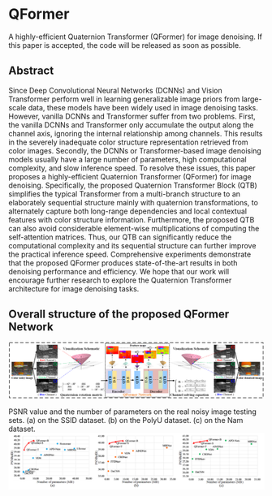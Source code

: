 # QFormer
A highly-efficient Quaternion Transformer (QFormer) for image denoising. If this paper is accepted, the code will be released as soon as possible.

## Abstract
Since Deep Convolutional Neural Networks (DCNNs) and Vision Transformer perform well in learning generalizable image priors from large-scale data, these models have been widely used in image denoising tasks. However, vanilla DCNNs and Transformer suffer from two problems. First, the vanilla DCNNs and Transformer only accumulate the output along the channel axis, ignoring the internal relationship among channels. This results in the severely inadequate color structure representation retrieved from color images. Secondly, the DCNNs or Transformer-based image denoising models usually have a large number of parameters, high computational complexity, and slow inference speed. To resolve these issues, this paper proposes a highly-efficient Quaternion Transformer (QFormer) for image denoising. Specifically, the proposed Quaternion Transformer Block (QTB) simplifies the typical Transformer from a multi-branch structure to an elaborately sequential structure mainly with quaternion transformations, to alternately capture both long-range dependencies and local contextual features with color structure information. Furthermore, the proposed QTB can also avoid considerable element-wise multiplications of computing the self-attention matrices. Thus, our QTB can significantly reduce the computational complexity and its sequential structure can further improve the practical inference speed. Comprehensive experiments demonstrate that the proposed QFormer produces state-of-the-art results in both denoising performance and efficiency. We hope that our work will encourage further research to explore the Quaternion Transformer architecture for image denoising tasks.

## Overall structure of the proposed QFormer Network
![avatar](https://github.com/JiangBoCS/QFormer/blob/main/xuanzhuan.png)

PSNR value and the number of parameters on the real noisy image testing sets. (a) on the SSID dataset. (b) on the PolyU dataset. (c) on the Nam dataset.
![avatar](https://github.com/JiangBoCS/QFormer/blob/main/P-S.png)
